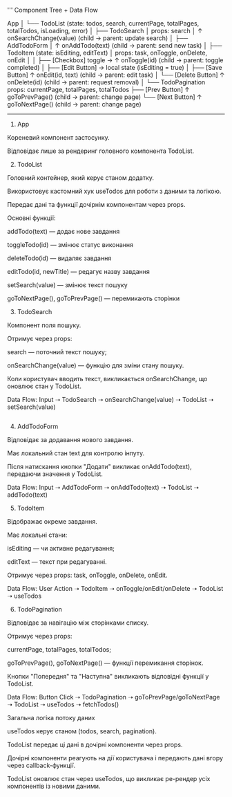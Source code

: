 '''
Component Tree + Data Flow

App
│
└── TodoList  (state: todos, search, currentPage, totalPages, totalTodos, isLoading, error)
     │
     ├── TodoSearch
     │     props: search
     │     ↑ onSearchChange(value)   (child → parent: update search)
     │
     ├── AddTodoForm
     │     ↑ onAddTodo(text)         (child → parent: send new task)
     │
     ├── TodoItem (state: isEditing, editText)
     │     props: task, onToggle, onDelete, onEdit
     │
     │     ├── [Checkbox] toggle → ↑ onToggle(id)       (child → parent: toggle completed)
     │     ├── [Edit Button] → local state (isEditing = true)
     │     ├── [Save Button] ↑ onEdit(id, text) (child → parent: edit task)
     │     └── [Delete Button] ↑ onDelete(id)           (child → parent: request removal)
     │
     └── TodoPagination
           props: currentPage, totalPages, totalTodos
           ├── [Prev Button] ↑ goToPrevPage()   (child → parent: change page)
           └── [Next Button] ↑ goToNextPage()   (child → parent: change page)

---

1. App

Кореневий компонент застосунку.

Відповідає лише за рендеринг головного компонента TodoList.

2. TodoList

Головний контейнер, який керує станом додатку.

Використовує кастомний хук useTodos
для роботи з даними та логікою.

Передає дані та функції дочірнім компонентам через props.

Основні функції:

addTodo(text) — додає нове завдання

toggleTodo(id) — змінює статус виконання

deleteTodo(id) — видаляє завдання

editTodo(id, newTitle) — редагує назву завдання

setSearch(value) — змінює текст пошуку

goToNextPage(), goToPrevPage() — перемикають сторінки

3. TodoSearch

Компонент поля пошуку.

Отримує через props:

search — поточний текст пошуку;

onSearchChange(value) — функцію для зміни стану пошуку.

Коли користувач вводить текст, викликається onSearchChange, що оновлює стан у TodoList.

Data Flow:
Input ➝ TodoSearch ➝ onSearchChange(value) ➝ TodoList ➝ setSearch(value)
```
```
4. AddTodoForm

Відповідає за додавання нового завдання.

Має локальний стан text для контролю інпуту.

Після натискання кнопки "Додати" викликає onAddTodo(text), передаючи значення у TodoList.

Data Flow:
Input ➝ AddTodoForm ➝ onAddTodo(text) ➝ TodoList ➝ addTodo(text)

5. TodoItem

Відображає окреме завдання.

Має локальні стани:

isEditing — чи активне редагування;

editText — текст при редагуванні.

Отримує через props:
task, onToggle, onDelete, onEdit.

Data Flow:
User Action ➝ TodoItem ➝ onToggle/onEdit/onDelete ➝ TodoList ➝ useTodos

6. TodoPagination

Відповідає за навігацію між сторінками списку.

Отримує через props:

currentPage, totalPages, totalTodos;

goToPrevPage(), goToNextPage() — функції перемикання сторінок.

Кнопки "Попередня" та "Наступна" викликають відповідні функції у TodoList.

Data Flow:
Button Click ➝ TodoPagination ➝ goToPrevPage/goToNextPage ➝ TodoList ➝ useTodos ➝ fetchTodos()

Загальна логіка потоку даних

useTodos керує станом (todos, search, pagination).

TodoList передає ці дані в дочірні компоненти через props.

Дочірні компоненти реагують на дії користувача і передають дані вгору через callback-функції.

TodoList оновлює стан через useTodos, що викликає ре-рендер усіх компонентів із новими даними.
```
